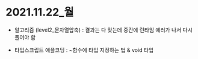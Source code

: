 # 2021.11.22\_월

- 알고리즘 (level2\_문자열압축) : 결과는 다 맞는데 중간에 런타임 에러가 나서 다시 풀어야 함

- 타입스크립트 애플코딩 : ~함수에 타입 지정하는 법 & void 타입

